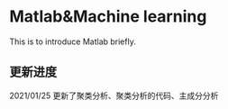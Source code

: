 # Matlab&Machine learning
This is to introduce Matlab briefly.
## 更新进度
2021/01/25 更新了聚类分析、聚类分析的代码、主成分分析
